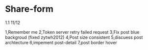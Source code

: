 # Share-form
1.1  11/12

1,Remember me
2,Token server retry failed request
3,Fix post blue backgroud (fixed zytwh2012) 
4,Post size consistent 
5,discuess post archtecture
6,impement post-detail
7,post border hover
